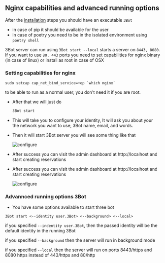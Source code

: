 ## Nginx capabilities and advanced running options

After the [installation](local_3Bot.md) steps you should have an executable `3Bot`

- in case of pip it should be available for the user
- in case of poetry you need to be in the isolated environment using `poetry shell`

3Bot server can run using `3Bot start --local` starts a server on `8443, 8080`. If you want to use `80, 443` ports you need to set capabilities for nginx binary (in case of linux) or install as root in case of OSX

### Setting capabilities for nginx

```
sudo setcap cap_net_bind_service=+ep `which nginx`
```
to be able to run as a normal user, you don't need it if you are root.

- After that we will just do

  ```bash
  3Bot start
  ```

- This will take you to configure your identity, It will ask you about your the network you want to use, 3Bot name, email, and words.

- Then it will start 3Bot server you will see some thing like that

  ![configure](identity_new.png)

- After success you can visit the admin dashboard at http://localhost and start creating reservations


- After success you can visit the admin dashboard at http://localhost and start creating reservations

  ![configure](success.png)
###  Advannced running options 3Bot

- You have some options available to start three bot
```
3Bot start <--identity user.3Bot> <--background> <--local>
```

if you specified `--indentity user.3Bot`, then the passed identity will be the default identity in the running 3Bot

if you specified `--background` then the server will run in background mode

if you specified `--local` then the server will run on ports 8443/https and 8080 https instead of 443/https and 80/http
